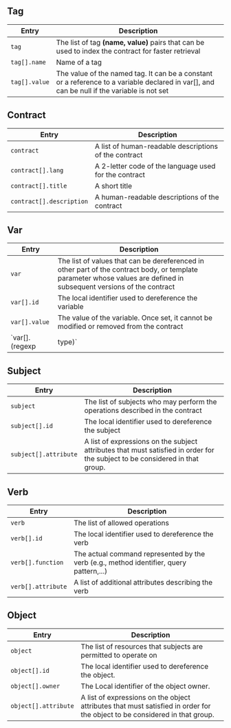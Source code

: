## Tag

| Entry| Description|
| --- | --- |
| `tag` |The list of tag **(name, value)** pairs that can be used to index the contract for faster retrieval|
| `tag[].name` | Name of a tag |
| `tag[].value`| The value of the named tag. It can be a constant or a reference to a variable declared in var[], and can be null if the variable is not set|


## Contract
| Entry| Description|
| --- | --- |
| `contract` | A list of human-readable descriptions of the contract|
| `contract[].lang` | A 2-letter code of the language used for the contract|
| `contract[].title` | A short title|
| `contract[].description` |A human-readable descriptions of the contract|


## Var
| Entry| Description|
| --- | --- |
| `var` | The list of values that can be dereferenced in other part of the contract body, or template parameter whose values are defined in subsequent versions of the contract |
| `var[].id` | The local identifier used to dereference the variable|
| `var[].value` | The value of the variable. Once set, it cannot be modified or removed from the contract |
| `var[].(regexp|type)` | Restricts the set of values the variable can take if it is still undefined, ignored otherwise |


## Subject
| Entry| Description|
| --- | --- |
| `subject` | The list of subjects who may perform the operations described in the contract|
| `subject[].id` | The local identifier used to dereference the subject |
| `subject[].attribute` | A list of expressions on the subject attributes that must satisfied in order for the subject to be considered in that group.|


## Verb
| Entry| Description|
| --- | --- |
| `verb` | The list of allowed operations |
| `verb[].id` | The local identifier used to dereference the verb|
| `verb[].function` | The actual command represented by the verb (e.g., method identifier, query pattern,...) |
| `verb[].attribute` | A list of additional attributes describing the verb| |


## Object
| Entry| Description|
| --- | --- |
| `object` | The list of resources that subjects are permitted to operate on |
| `object[].id` |The local identifier used to dereference the object.|
| `object[].owner`| The Local identifier of the object owner. |
| `object[].attribute` |A list of expressions on the object attributes that must satisfied in order for the object to be considered in that group.|
